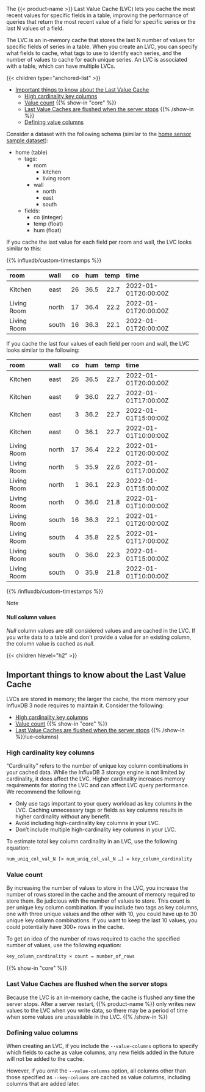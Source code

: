 
The {{< product-name >}} Last Value Cache (LVC) lets you cache the most recent
values for specific fields in a table, improving the performance of queries that
return the most recent value of a field for specific series or the last N values
of a field.

The LVC is an in-memory cache that stores the last N number of values for
specific fields of series in a table. When you create an LVC, you can specify
what fields to cache, what tags to use to identify each series, and the
number of values to cache for each unique series.
An LVC is associated with a table, which can have multiple LVCs.

{{< children type="anchored-list" >}}
- [Important things to know about the Last Value Cache](#important-things-to-know-about-the-last-value-cache)
  - [High cardinality key columns](#high-cardinality-key-columns)
  - [Value count](#value-count)
  {{% show-in "core" %}}
  - [Last Value Caches are flushed when the server stops](#last-value-caches-are-flushed-when-the-server-stops)
  {{% /show-in %}}
  - [Defining value columns](#defining-value-columns)

Consider a dataset with the following schema (similar to the
[home sensor sample dataset](/influxdb3/version/reference/sample-data/#home-sensor-data)):

- home (table)  
  - tags:  
    - room  
      - kitchen  
      - living room  
    - wall  
      - north  
      - east  
      - south  
  - fields:  
    - co (integer)  
    - temp (float)  
    - hum (float)  

If you cache the last value for each field per room and wall, the LVC looks
similar to this:

{{% influxdb/custom-timestamps %}}

| room        | wall  |  co |  hum | temp | time                 |
| :---------- | :---- | --: | ---: | ---: | :------------------- |
| Kitchen     | east  |  26 | 36.5 | 22.7 | 2022-01-01T20:00:00Z |
| Living Room | north |  17 | 36.4 | 22.2 | 2022-01-01T20:00:00Z |
| Living Room | south |  16 | 36.3 | 22.1 | 2022-01-01T20:00:00Z |

If you cache the last four values of each field per room and wall, the LVC looks
similar to the following:

| room        | wall  |  co |  hum | temp | time                |
| :---------- | :---- | --: | ---: | ---: | :------------------ |
| Kitchen     | east  |  26 | 36.5 | 22.7 | 2022-01-01T20:00:00Z |
| Kitchen     | east  |   9 | 36.0 | 22.7 | 2022-01-01T17:00:00Z |
| Kitchen     | east  |   3 | 36.2 | 22.7 | 2022-01-01T15:00:00Z |
| Kitchen     | east  |   0 | 36.1 | 22.7 | 2022-01-01T10:00:00Z |
| Living Room | north |  17 | 36.4 | 22.2 | 2022-01-01T20:00:00Z |
| Living Room | north |   5 | 35.9 | 22.6 | 2022-01-01T17:00:00Z |
| Living Room | north |   1 | 36.1 | 22.3 | 2022-01-01T15:00:00Z |
| Living Room | north |   0 | 36.0 | 21.8 | 2022-01-01T10:00:00Z |
| Living Room | south |  16 | 36.3 | 22.1 | 2022-01-01T20:00:00Z |
| Living Room | south |   4 | 35.8 | 22.5 | 2022-01-01T17:00:00Z |
| Living Room | south |   0 | 36.0 | 22.3 | 2022-01-01T15:00:00Z |
| Living Room | south |   0 | 35.9 | 21.8 | 2022-01-01T10:00:00Z |

{{% /influxdb/custom-timestamps %}}

> [!Note]
> #### Null column values
>
> _Null_ column values are still considered values and are cached in the LVC.
> If you write data to a table and don't provide a value for an existing column,
> the column value is cached as _null_.

{{< children hlevel="h2" >}}

## Important things to know about the Last Value Cache

LVCs are stored in memory; the larger the cache, the more memory your InfluxDB 3 node requires to
maintain it. Consider the following:

- [High cardinality key columns](#high-cardinality-key-columns)
- [Value count](#value-count)
{{% show-in "core" %}}
- [Last Value Caches are flushed when the server stops](#last-value-caches-are-flushed-when-the-server-stops)
{{% /show-in %}}lue-columns)

### High cardinality key columns

“Cardinality” refers to the number of unique key column combinations in your 
cached data. While the InfluxDB 3 storage engine is not limited by cardinality, 
it does affect the LVC. Higher cardinality increases memory requirements for 
storing the LVC and can affect LVC query performance. We recommend the 
following:

- Only use tags important to your query workload as key columns in the LVC. 
  Caching unnecessary tags or fields as key columns results in higher 
  cardinality without any benefit.
- Avoid including high-cardinality key columns in your LVC.
- Don’t include multiple high-cardinality key columns in your LVC.

To estimate total key column cardinality in an LVC, use the 
following equation:

```txt
num_uniq_col_val_N [× num_uniq_col_val_N …] = key_column_cardinality
```

### Value count

By increasing the number of values to store in the LVC, you increase the number 
of rows stored in the cache and the amount of memory required to store them. Be 
judicious with the number of values to store. This count is per unique key 
column combination. If you include two tags as key columns, one with three 
unique values and the other with 10, you could have up to 30 unique key column 
combinations. If you want to keep the last 10 values, you could potentially 
have 300+ rows in the cache.

To get an idea of the number of rows required to cache the specified number of 
values, use the following equation:

```txt
key_column_cardinality × count = number_of_rows
```

{{% show-in "core" %}}
### Last Value Caches are flushed when the server stops

Because the LVC is an in-memory cache, the cache is flushed any time the server 
stops. After a server restart, {{% product-name %}} only writes new values to the LVC when 
you write data, so there may be a period of time when some values are 
unavailable in the LVC.
{{% /show-in %}}

### Defining value columns

When creating an LVC, if you include the `--value-columns` options to specify 
which fields to cache as value columns, any new fields added in the future will 
not be added to the cache.

However, if you omit the `--value-columns` option, all columns other than those
specified as `--key-columns` are cached as value columns, including columns that
are added later.
